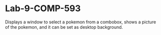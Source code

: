 # Lab-9-COMP-593
 Displays a window to select a pokemon from a combobox, shows a picture of the pokemon, and it can be set as desktop background.
